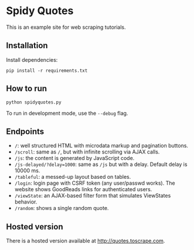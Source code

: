 # Spidy Quotes

This is an example site for web scraping tutorials.


## Installation

Install dependencies:

    pip install -r requirements.txt


## How to run

    python spidyquotes.py

To run in development mode, use the `--debug` flag.


## Endpoints

* `/`: well structured HTML with microdata markup and pagination buttons.
* `/scroll`: same as `/`, but with infinite scrolling via AJAX calls.
* `/js`: the content is generated by JavaScript code.
* `/js-delayed/?delay=1000`: same as `/js` but with a delay. Default delay is 10000 ms.
* `/tableful`: a messed-up layout based on tables.
* `/login`:	login page with CSRF token (any user/passwd works). The website shows GoodReads links for authenticated users.
* `/viewState`:	an AJAX-based filter form that simulates ViewStates behavior.
* `/random`: shows a single random quote.


## Hosted version

There is a hosted version available at http://quotes.toscrape.com.
